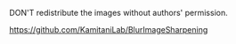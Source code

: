 DON'T redistribute the images without authors' permission.


https://github.com/KamitaniLab/BlurImageSharpening
